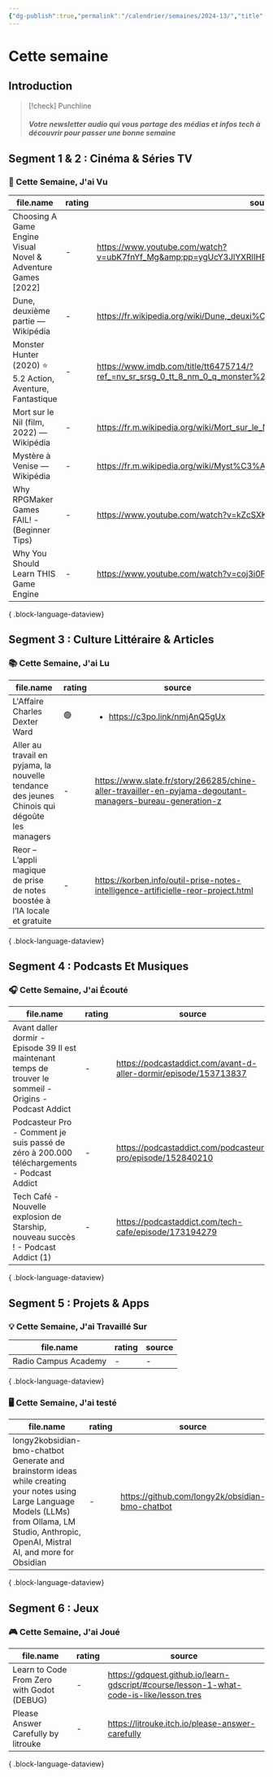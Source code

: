 ```yaml
---
{"dg-publish":true,"permalink":"/calendrier/semaines/2024-13/","title":"Cette semaine","tags":["gamedev"]}
---
```



# Cette semaine

## Introduction

> [!check] Punchline
> ##### Votre newsletter audio qui vous partage des médias et infos tech à découvrir pour passer une bonne semaine



## Segment 1 & 2 : Cinéma & Séries TV

### 🍿 Cette Semaine, J'ai Vu

| file.name                                                    | rating | source                                                                                              |
| ------------------------------------------------------------ | ------ | --------------------------------------------------------------------------------------------------- |
| Choosing A Game Engine Visual Novel & Adventure Games [2022] | \-     | https://www.youtube.com/watch?v=ubK7fnYf_Mg&amp;pp=ygUcY3JlYXRlIHBvaW50IGFuZCBjbGljayBnYW1lIA%3D%3D |
| Dune, deuxième partie — Wikipédia                            | \-     | https://fr.wikipedia.org/wiki/Dune,_deuxi%C3%A8me_partie                                            |
| Monster Hunter (2020) ⭐ 5.2  Action, Aventure, Fantastique   | \-     | https://www.imdb.com/title/tt6475714/?ref_=nv_sr_srsg_0_tt_8_nm_0_q_monster%2520hunter              |
| Mort sur le Nil (film, 2022) — Wikipédia                     | \-     | https://fr.m.wikipedia.org/wiki/Mort_sur_le_Nil_(film,_2022)                                        |
| Mystère à Venise — Wikipédia                                 | \-     | https://fr.m.wikipedia.org/wiki/Myst%C3%A8re_%C3%A0_Venise                                          |
| Why RPGMaker Games FAIL! - (Beginner Tips)                   | \-     | https://www.youtube.com/watch?v=kZcSXKUzvJM                                                         |
| Why You Should Learn THIS Game Engine                        | \-     | https://www.youtube.com/watch?v=coj3i0FEeGM&amp;pp=ygUJUlBHIE1ha2Vy                                 |

{ .block-language-dataview}

## Segment 3 : Culture Littéraire & Articles

### 📚 Cette Semaine, J'ai Lu

| file.name                                                                                    | rating | source                                                                                                    |
| -------------------------------------------------------------------------------------------- | ------ | --------------------------------------------------------------------------------------------------------- |
| L'Affaire Charles Dexter Ward                                                                | 🟢     | <ul><li>https://c3po.link/nmjAnQ5gUx</li></ul>                                                            |
| Aller au travail en pyjama, la nouvelle tendance des jeunes Chinois qui dégoûte les managers | \-     | https://www.slate.fr/story/266285/chine-aller-travailler-en-pyjama-degoutant-managers-bureau-generation-z |
| Reor – L’appli magique de prise de notes boostée à l’IA locale et gratuite                   | \-     | https://korben.info/outil-prise-notes-intelligence-artificielle-reor-project.html                         |

{ .block-language-dataview}

## Segment 4 : Podcasts Et Musiques

### 🎧 Cette Semaine, J'ai Écouté

| file.name                                                                                                  | rating | source                                                           |
| ---------------------------------------------------------------------------------------------------------- | ------ | ---------------------------------------------------------------- |
| Avant daller dormir - Episode 39  Il est maintenant temps de trouver le sommeil - Origins - Podcast Addict | \-     | https://podcastaddict.com/avant-d-aller-dormir/episode/153713837 |
| Podcasteur Pro - Comment je suis passé de zéro à 200.000 téléchargements - Podcast Addict                  | \-     | https://podcastaddict.com/podcasteur-pro/episode/152840210       |
| Tech Café - Nouvelle explosion de Starship, nouveau succès ! - Podcast Addict (1)                          | \-     | https://podcastaddict.com/tech-cafe/episode/173194279            |

{ .block-language-dataview}

## Segment 5 : Projets & Apps

### 💡 Cette Semaine, J'ai Travaillé Sur

| file.name            | rating | source |
| -------------------- | ------ | ------ |
| Radio Campus Academy | \-     | \-     |

{ .block-language-dataview}

### 🖥 Cette Semaine, J'ai testé

| file.name                                                                                                                                                                                           | rating | source                                          |
| --------------------------------------------------------------------------------------------------------------------------------------------------------------------------------------------------- | ------ | ----------------------------------------------- |
| longy2kobsidian-bmo-chatbot Generate and brainstorm ideas while creating your notes using Large Language Models (LLMs) from Ollama, LM Studio, Anthropic, OpenAI, Mistral AI, and more for Obsidian | \-     | https://github.com/longy2k/obsidian-bmo-chatbot |

{ .block-language-dataview}

## Segment 6 : Jeux

### 🎮 Cette Semaine, J'ai Joué

| file.name                                  | rating | source                                                                                  |
| ------------------------------------------ | ------ | --------------------------------------------------------------------------------------- |
| Learn to Code From Zero with Godot (DEBUG) | \-     | https://gdquest.github.io/learn-gdscript/#course/lesson-1-what-code-is-like/lesson.tres |
| Please Answer Carefully by litrouke        | \-     | https://litrouke.itch.io/please-answer-carefully                                        |

{ .block-language-dataview}
